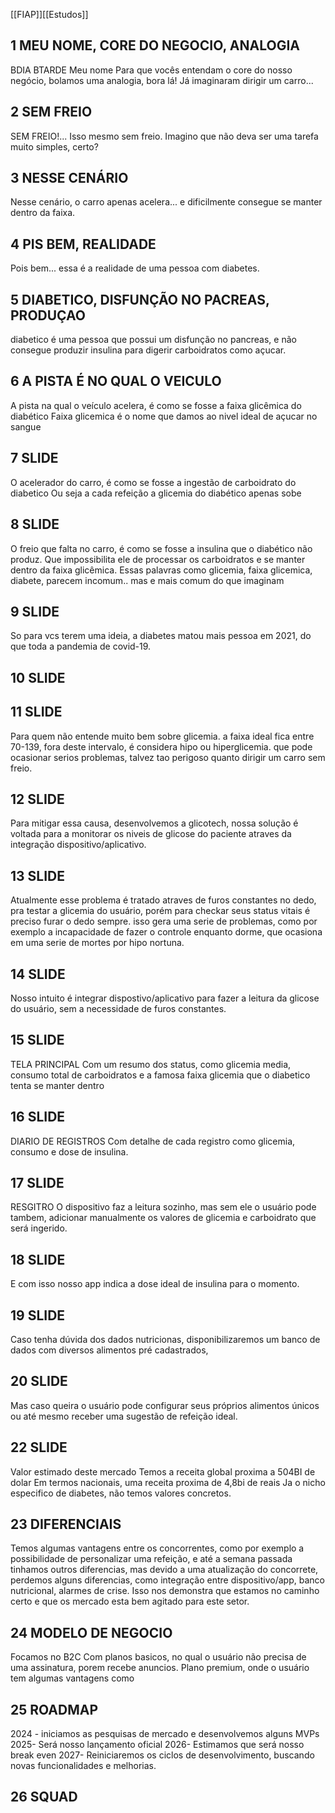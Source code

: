 [[FIAP]][[Estudos]]
## 1 MEU NOME, CORE DO NEGOCIO, ANALOGIA  
BDIA
BTARDE
Meu nome
Para que vocês entendam o core do nosso negócio, bolamos uma analogia, bora lá!
Já imaginaram dirigir um carro...

## 2 SEM FREIO 
SEM FREIO!...
Isso mesmo sem freio.
 Imagino que não deva ser uma tarefa muito simples, certo? 
## 3 NESSE CENÁRIO 
Nesse cenário, o carro apenas acelera... e dificilmente consegue se manter dentro da faixa.
## 4 PIS BEM, REALIDADE
Pois bem... essa é a realidade de uma pessoa com diabetes.
## 5 DIABETICO, DISFUNÇÃO NO PACREAS, PRODUÇAO
diabetico é uma pessoa que possui um disfunção no pancreas, e não consegue produzir insulina para digerir carboidratos como açucar.
## 6 A PISTA É NO QUAL O VEICULO
A pista na qual o veículo acelera, é como se fosse a faixa glicêmica do diabético
Faixa glicemica é o nome que damos ao nivel ideal de açucar no sangue

## 7 SLIDE
O acelerador do carro, é como se fosse a ingestão de carboidrato do diabetico
Ou seja a cada refeição a glicemia do diabético apenas sobe
## 8 SLIDE
O freio que falta no carro, é como se fosse a insulina que o diabético não produz.
Que impossibilita ele de processar os carboidratos e se manter dentro da faixa glicêmica.
Essas palavras como glicemia, faixa glicemica, diabete, parecem incomum.. mas e mais comum do que imaginam
## 9 SLIDE
So para vcs terem uma ideia, a diabetes matou mais pessoa em 2021, do que toda a pandemia de covid-19.
## 10 SLIDE

## 11 SLIDE
Para quem não entende muito bem sobre glicemia. a faixa ideal fica entre 70-139, fora deste intervalo, é considera hipo ou hiperglicemia. que pode ocasionar serios problemas, talvez tao perigoso quanto dirigir um carro sem freio.
## 12 SLIDE
Para mitigar essa causa, desenvolvemos a glicotech, nossa solução é voltada para a monitorar os niveis de glicose do paciente atraves da integração dispositivo/aplicativo.

## 13 SLIDE
Atualmente esse problema é tratado atraves de furos constantes no dedo, pra testar a glicemia do usuário, porém para checkar seus status vitais é preciso furar o dedo sempre. isso gera uma serie de problemas, como por exemplo a incapacidade de fazer o controle enquanto dorme, que ocasiona em uma serie de mortes por hipo nortuna.

## 14 SLIDE
Nosso intuito é integrar dispostivo/aplicativo para fazer a leitura da glicose do usuário, sem a necessidade de furos constantes.

## 15 SLIDE
TELA PRINCIPAL
Com um resumo dos status, como glicemia media, consumo total de carboidratos e a famosa faixa glicemia que o diabetico tenta se manter dentro

## 16 SLIDE 
DIARIO DE REGISTROS
Com detalhe de cada registro como glicemia, consumo e dose de insulina.

## 17 SLIDE
RESGITRO
O dispositivo faz a leitura sozinho, mas sem ele o usuário pode tambem, adicionar manualmente os valores de glicemia e carboidrato que será ingerido.

## 18 SLIDE
E com isso nosso app indica a dose ideal de insulina para o momento.

## 19 SLIDE
Caso tenha dúvida dos dados nutricionas, disponibilizaremos um banco de dados com diversos alimentos pré cadastrados,


## 20 SLIDE
Mas caso queira o usuário pode configurar seus próprios alimentos únicos ou até mesmo receber uma sugestão de refeição ideal.

## 22 SLIDE
Valor estimado deste mercado
Temos a receita global proxima a 504BI de dolar
Em termos nacionais, uma receita proxima de 4,8bi de reais
Ja o nicho especifico de diabetes, não temos valores concretos.

## 23 DIFERENCIAIS
Temos algumas vantagens entre os concorrentes, como por exemplo a possibilidade de personalizar uma refeição, e até a semana passada tinhamos outros diferencias, mas devido a uma atualização do concorrete, perdemos alguns diferencias, como integração entre dispositivo/app, banco nutricional, alarmes de crise.
Isso nos demonstra que estamos no caminho certo e que os mercado esta bem agitado para este setor.

## 24 MODELO DE NEGOCIO
Focamos no B2C
Com planos basicos, no qual o usuário não precisa de uma assinatura, porem recebe anuncios.
Plano premium, onde o usuário tem algumas vantagens como

## 25 ROADMAP
2024 - iniciamos as pesquisas de mercado e desenvolvemos alguns MVPs
2025- Será nosso lançamento oficial
2026- Estimamos que será nosso break even
2027- Reiniciaremos os ciclos de desenvolvimento, buscando novas funcionalidades e melhorias.

## 26 SQUAD

